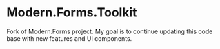 # Modern.Forms.Toolkit

Fork of Modern.Forms project.
My goal is to continue updating this code base with new features and UI components.
